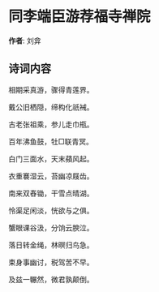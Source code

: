 # 同李端臣游荐福寺禅院

**作者**: 刘弇

## 诗词内容

相期采真游，骤得青莲界。

戴公旧栖隠，缔构化祇裓。

古老张祖乘，参儿走巾瓶。

百年沸鱼鼓，牡□联青冥。

白门三面水，天末蘋风起。

衣重褰湿云，苔幽凉屐齿。

南来双舂锄，干雪点晴湖。

怜渠足闲淡，恍欲与之俱。

蟹眼课谷汲，分饷云腴泣。

落日转金绳，林暝归鸟急。

束身事幽讨，税驾苦不早。

及兹一冁然，微君孰颠倒。

